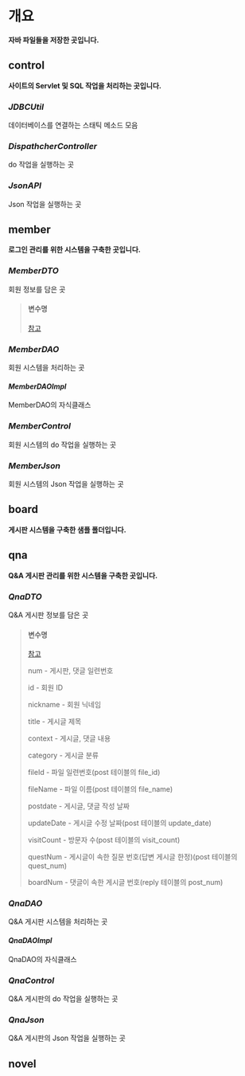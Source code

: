 # 개요
**자바 파일들을 저장한 곳입니다.**

## control
**사이트의 Servlet 및 SQL 작업을 처리하는 곳입니다.**

### *JDBCUtil*
데이터베이스를 연결하는 스태틱 메소드 모음

### *DispathcherController*
do 작업을 실행하는 곳

### *JsonAPI*
Json 작업을 실행하는 곳

## member
**로그인 관리를 위한 시스템을 구축한 곳입니다.**

### *MemberDTO*
회원 정보를 담은 곳

> #### 변수명
> [참고](../database)

### *MemberDAO*
회원 시스템을 처리하는 곳

#### *MemberDAOImpl*
MemberDAO의 자식클래스

### *MemberControl*
회원 시스템의 do 작업을 실행하는 곳

### *MemberJson*
회원 시스템의 Json 작업을 실행하는 곳

## board
**게시판 시스템을 구축한 샘플 폴더입니다.**

## qna
**Q&A 게시판 관리를 위한 시스템을 구축한 곳입니다.**

### *QnaDTO*
Q&A 게시판 정보를 담은 곳

> #### 변수명
> [참고](../database)
>
> num - 게시판, 댓글 일련번호
>
> id - 회원 ID
>
> nickname - 회원 닉네임
>
> title - 게시글 제목
>
> context - 게시글, 댓글 내용
>
> category - 게시글 분류
>
> fileId - 파일 일련번호(post 테이블의 file_id)
>
> fileName - 파일 이름(post 테이블의 file_name)
>
> postdate - 게시글, 댓글 작성 날짜
>
> updateDate - 게시글 수정 날짜(post 테이블의 update_date)
>
> visitCount - 방문자 수(post 테이블의 visit_count)
>
> questNum - 게시글이 속한 질문 번호(답변 게시글 한정)(post 테이블의 quest_num)
>
> boardNum - 댓글이 속한 게시글 번호(reply 테이블의 post_num)

### *QnaDAO*
Q&A 게시판 시스템을 처리하는 곳

#### *QnaDAOImpl*
QnaDAO의 자식클래스

### *QnaControl*
Q&A 게시판의 do 작업을 실행하는 곳

### *QnaJson*
Q&A 게시판의 Json 작업을 실행하는 곳

## novel
